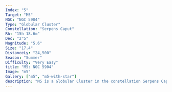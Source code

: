 ```yaml
---
Index: "5"
Target: "M5"
NGC: "NGC 5904"
Type: "Globular Cluster"
Constellation: "Serpens Caput"
RA: "15h 18.6m"
Dec: "2°5"
Magnitude: "5.6"
Size: "17.4"
DistanceLy: "24,500"
Season: "Summer"
Difficulty: "Very Easy"
title: "M5: NGC 5904"
Image: "m5"
Gallery: ["m5", "m5-with-star"]
description: "M5 is a Globular Cluster in the constellation Serpens Caput."
---
```

